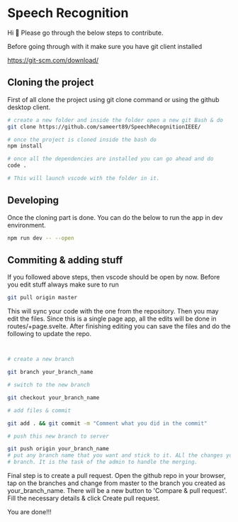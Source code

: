 # Speech Recognition

Hi 🙂 Please go through the below steps to contribute.

Before going through with it make sure you have git client installed

https://git-scm.com/download/

## Cloning the project

First of all clone the project using git clone command or using the github desktop client.


```bash
# create a new folder and inside the folder open a new git Bash & do
git clone https://github.com/sameert89/SpeechRecognitionIEEE/

# once the project is cloned inside the bash do
npm install

# once all the dependencies are installed you can go ahead and do
code .

# This will launch vscode with the folder in it.
```

## Developing

Once the cloning part is done. You can do the below to run the app in dev environment.

```bash
npm run dev -- --open
```

## Commiting & adding stuff

If you followed above steps, then vscode should be open by now.
Before you edit stuff always make sure to run 

```bash
git pull origin master
```
This will sync your code with the one from the repository. Then you may edit the files.
Since this is a single page app, all the edits will be done in routes/+page.svelte.
After finishing editing you can save the files and do the following to update the repo.

```bash


# create a new branch

git branch your_branch_name

# switch to the new branch

git checkout your_branch_name

# add files & commit 

git add . && git commit -m "Comment what you did in the commit"

# push this new branch to server

git push origin your_branch_name
# put any branch name that you want and stick to it. ALl the changes you do will go into that
# branch. It is the task of the admin to handle the merging.
```
Final step is to create a pull request. Open the github repo in your browser, tap on the branches
and change from master to the branch you created as your_branch_name.
There will be a new button to 'Compare & pull request'. Fill the necessary details & click Create pull request.

You are done!!!